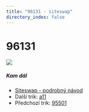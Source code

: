 ```yaml
---
title: "96131 - siteswap"
directory_index: false
---
```


# 96131

![](/animace/siteswap/96131.gif)

##### Kam dál

- [Siteswap - podrobný návod](/siteswap.html "Podrobné vysvětlení siteswapů..")
- Další trik: [a11](a11.html "Siteswap a11")
- Předchozí trik: [95501](95501.html "Siteswap 95501")

